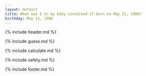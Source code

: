```yaml
---
layout: default
title: When was I or my baby conceived if born on May 21, 1900?
birthday: May 21, 1900
---
```


{% include header.md %}

{% include guess.md %}

{% include calculate.md %}

{% include safety.md %}

{% include footer.md %}



